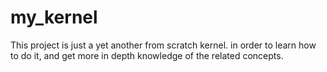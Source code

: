 # my_kernel
This project is just a yet another from scratch kernel. in order to learn how to do it, and get more in depth knowledge of the related concepts.

